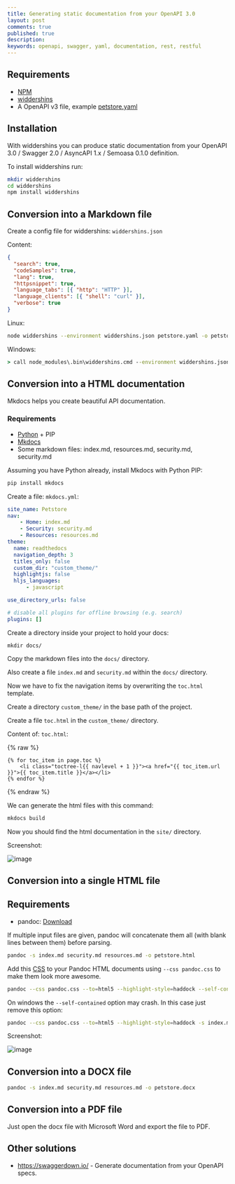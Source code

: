 ```yaml
---
title: Generating static documentation from your OpenAPI 3.0
layout: post
comments: true
published: true
description: 
keywords: openapi, swagger, yaml, documentation, rest, restful
---
```


## Requirements

* [NPM](https://nodejs.org/en/download/)
* [widdershins](https://github.com/Mermade/widdershins)
* A OpenAPI v3 file, example [petstore.yaml](https://raw.githubusercontent.com/OAI/OpenAPI-Specification/master/examples/v3.0/petstore.yaml)

## Installation

With widdershins you can produce static documentation from your OpenAPI 3.0 / Swagger 2.0 / AsyncAPI 1.x / Semoasa 0.1.0 definition.

To install widdershins run:

```bash
mkdir widdershins
cd widdershins
npm install widdershins
```

## Conversion into a Markdown file

Create a config file for widdershins: `widdershins.json`

Content:

```json
{
  "search": true,
  "codeSamples": true,
  "lang": true,
  "httpsnippet": true,
  "language_tabs": [{ "http": "HTTP" }],
  "language_clients": [{ "shell": "curl" }],
  "verbose": true
}
```

Linux: 

```bash
node widdershins --environment widdershins.json petstore.yaml -o petstore3.md
```

Windows:

```cmd
> call node_modules\.bin\widdershins.cmd --environment widdershins.json petstore.yaml -o resources.md
```

## Conversion into a HTML documentation

Mkdocs helps you create beautiful API documentation.

### Requirements

* [Python](https://www.python.org/) + PIP
* [Mkdocs](https://pandoc.org/installing.html#windows)
* Some markdown files: index.md, resources.md, security.md, security.md

Assuming you have Python already, install Mkdocs with Python PIP:

```bash
pip install mkdocs
```

Create a file: `mkdocs.yml`:

```yml
site_name: Petstore
nav:
    - Home: index.md
    - Security: security.md
    - Resources: resources.md
theme:
  name: readthedocs
  navigation_depth: 3
  titles_only: false
  custom_dir: "custom_theme/"
  highlightjs: false
  hljs_languages:
      - javascript

use_directory_urls: false

# disable all plugins for offline browsing (e.g. search)
plugins: []
```

Create a directory inside your project to hold your docs:

```
mkdir docs/
```

Copy the markdown files into the `docs/` directory.

Also create a file `index.md` and `security.md` within the `docs/` directory.

Now we have to fix the navigation items by overwriting the `toc.html` template.

Create a directory `custom_theme/` in the base path of the project.

Create a file `toc.html` in the `custom_theme/` directory.

Content of: `toc.html`:

{% raw %}
```twig
{% for toc_item in page.toc %}
    <li class="toctree-l{{ navlevel + 1 }}"><a href="{{ toc_item.url }}">{{ toc_item.title }}</a></li>  
{% endfor %}
```
{% endraw %}

We can generate the html files with this command:

```bash
mkdocs build
```

Now you should find the html documentation in the `site/` directory.

Screenshot:

![image](https://user-images.githubusercontent.com/781074/53407600-d283d200-39bc-11e9-8d8d-2b094fc4772e.png)


## Conversion into a single HTML file

## Requirements

* pandoc: [Download](https://pandoc.org/installing.html#windows)

If multiple input files are given, pandoc will concatenate them all (with blank lines between them) before parsing.

```bash
pandoc -s index.md security.md resources.md -o petstore.html
```

Add this [CSS](https://gist.github.com/killercup/5917178) to your Pandoc HTML documents using `--css pandoc.css` to make them look more awesome. 

```bash
pandoc --css pandoc.css --to=html5 --highlight-style=haddock --self-contained -s index.md security.md resources.md -o petstore.html
```

On windows the `--self-contained` option may crash. In this case just remove this option:

```bash
pandoc --css pandoc.css --to=html5 --highlight-style=haddock -s index.md security.md resources.md -o petstore.html
```

Screenshot:

![image](https://user-images.githubusercontent.com/781074/53409319-ed584580-39c0-11e9-8d34-6a3518ffd63b.png)


## Conversion into a DOCX file

```bash
pandoc -s index.md security.md resources.md -o petstore.docx
```

## Conversion into a PDF file

Just open the docx file with Microsoft Word and export the file to PDF.

## Other solutions

* https://swaggerdown.io/ - Generate documentation from your OpenAPI specs.

